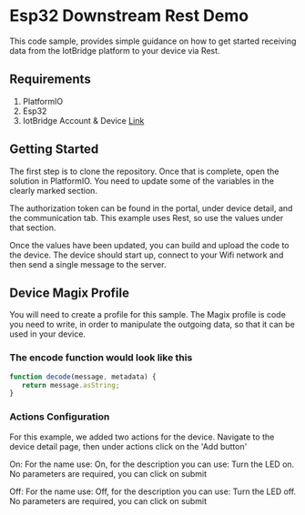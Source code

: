 # Esp32 Downstream Rest Demo

This code sample, provides simple guidance on how to get started receiving data 
from the IotBridge platform to your device via Rest.

## Requirements

1. PlatformIO
2. Esp32
3. IotBridge Account & Device [Link](https://www.iotbridge.co.za)

## Getting Started

The first step is to clone the repository. Once that is complete, open the solution in PlatformIO.
You need to update some of the variables in the clearly marked section.

The authorization token can be found in the portal, under device detail, and the communication tab.
This example uses Rest, so use the values under that section.

Once the values have been updated, you can build and upload the code to the device.
The device should start up, connect to your Wifi network and then send a single message to the server.

## Device Magix Profile

You will need to create a profile for this sample. 
The Magix profile is code you need to write, in order to manipulate the outgoing data, 
so that it can be used in your device.

### The encode function would look like this

```javascript
function decode(message, metadata) {
   return message.asString;
}
```

### Actions Configuration

For this example, we added two actions for the device.
Navigate to the device detail page, then under actions click on the 'Add button'

On:
For the name use: On, for the description you can use: Turn the LED on.
No parameters are required, you can click on submit

Off:
For the name use: Off, for the description you can use: Turn the LED off.
No parameters are required, you can click on submit

